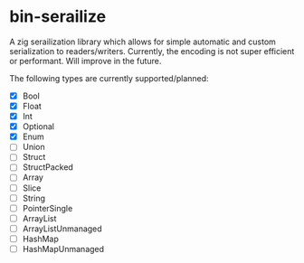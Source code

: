 # bin-serailize

A zig serailization library which allows for simple automatic and custom serialization to readers/writers. Currently, the encoding is not super efficient or performant. Will improve in the future.

The following types are currently supported/planned:

- [x] Bool
- [x] Float
- [x] Int
- [x] Optional
- [x] Enum
- [ ] Union
- [ ] Struct
- [ ] StructPacked
- [ ] Array
- [ ] Slice
- [ ] String
- [ ] PointerSingle
- [ ] ArrayList
- [ ] ArrayListUnmanaged
- [ ] HashMap
- [ ] HashMapUnmanaged
